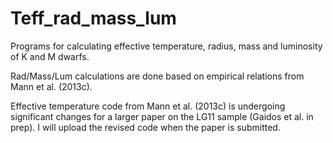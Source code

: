 Teff_rad_mass_lum
=================

Programs for calculating effective temperature, radius, mass and luminosity of K and M dwarfs.

Rad/Mass/Lum calculations are done based on empirical relations from Mann et al. (2013c).

Effective temperature code from Mann et al. (2013c) is undergoing significant changes for a larger paper on the LG11 sample (Gaidos et al. in prep). I will upload the revised code when the paper is submitted.
